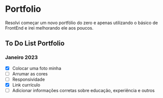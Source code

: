 # Portfolio
 

Resolvi começar um novo portfólio do zero e apenas utilizando o básico de FrontEnd e irei melhorando ele aos poucos.

## To Do List Portfolio

### Janeiro 2023
- [x] Colocar uma foto minha
- [ ] Arrumar as cores
- [ ] Responsividade
- [x] Link currículo
- [ ] Adicionar informações corretas sobre educação, experiência e outros
